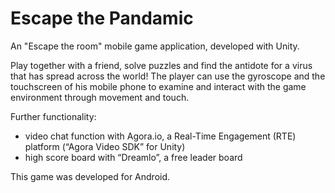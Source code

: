 # Escape the Pandamic
An "Escape the room" mobile game application, developed with Unity.

Play together with a friend, solve puzzles and find the antidote for a virus that has spread across the world!
The player can use the gyroscope and the touchscreen of his mobile phone to examine and interact with the game environment through movement and touch.

Further functionality:
* video chat function with Agora.io, a Real-Time Engagement (RTE) platform (“Agora Video SDK” for Unity)
* high score board with “Dreamlo”, a free leader board

This game was developed for Android. 
